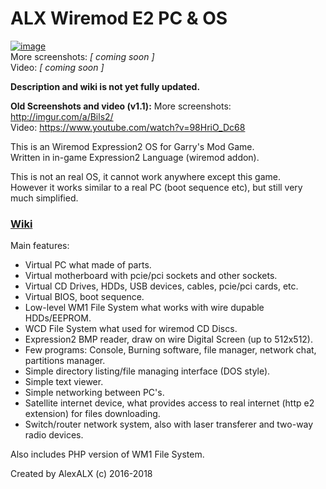 ALX Wiremod E2 PC & OS
=========================  
[![image](https://i.imgur.com/mEg4Fgl.jpg)](https://imgur.com/a/eUHZQ)  
More screenshots: *[ coming soon ]*
<br>Video: *[ coming soon ]*

**Description and wiki is not yet fully updated.**

**Old Screenshots and video (v1.1):**
More screenshots: http://imgur.com/a/Bils2/
<br>Video: https://www.youtube.com/watch?v=98HriO_Dc68

This is an Wiremod Expression2 OS for Garry's Mod Game.  
Written in in-game Expression2 Language (wiremod addon).  
                                                                     
This is not an real OS, it cannot work anywhere except this game.  
However it works similar to a real PC (boot sequence etc), but still very much simplified.  

### [Wiki](https://github.com/AlexALX/wiremod_e2_os/wiki)

Main features:  
* Virtual PC what made of parts.
* Virtual motherboard with pcie/pci sockets and other sockets.
* Virtual CD Drives, HDDs, USB devices, cables, pcie/pci cards, etc.
* Virtual BIOS, boot sequence.
* Low-level WM1 File System what works with wire dupable HDDs/EEPROM. 
* WCD File System what used for wiremod CD Discs. 
* Expression2 BMP reader, draw on wire Digital Screen (up to 512x512). 
* Few programs: Console, Burning software, file manager, network chat, partitions manager. 
* Simple directory listing/file managing interface (DOS style).
* Simple text viewer.  
* Simple networking between PC's.
* Satellite internet device, what provides access to real internet (http e2 extension) for files downloading.
* Switch/router network system, also with laser transferer and two-way radio devices.

Also includes PHP version of WM1 File System.

Created by AlexALX (c) 2016-2018

